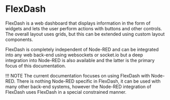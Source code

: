 # FlexDash

FlexDash is a web dashboard that displays information in the form of widgets and lets the user
perform actions with buttons and other controls.
The overall layout uses grids, but this can be extended using custom layout components.

FlexDash is completely independent of Node-RED and can be integrated into any web back-end
using websockets or socket.io but a deep integration into Node-RED is also available and the
latter is the primary focus of this documentation.

!!! NOTE
    The current documentation focuses on using FlexDash with Node-RED.
    There is nothing Node-RED specific in FlexDash, it can be used with many other back-end
    systems, however the Node-RED integration of FlexDash uses FlexDash in a special
    constrained manner.

